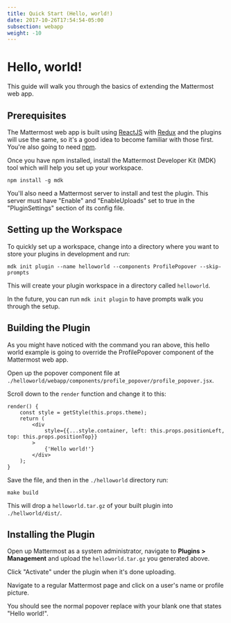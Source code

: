 ```yaml
---
title: Quick Start (Hello, world!)
date: 2017-10-26T17:54:54-05:00
subsection: webapp
weight: -10
---
```


# Hello, world!

This guide will walk you through the basics of extending the Mattermost web app.

## Prerequisites

The Mattermost web app is built using [ReactJS](https://reactjs.org/) with [Redux](https://redux.js.org/) and the plugins will use the same, so it's a good idea to become familiar with those first. You're also going to need [npm](https://www.npmjs.com/get-npm).

Once you have npm installed, install the Mattermost Developer Kit (MDK) tool which will help you set up your workspace.

```
npm install -g mdk
```

You'll also need a Mattermost server to install and test the plugin. This server must have "Enable" and "EnableUploads" set to true in the "PluginSettings" section of its config file.

## Setting up the Workspace

To quickly set up a workspace, change into a directory where you want to store your plugins in development and run:

```
mdk init plugin --name helloworld --components ProfilePopover --skip-prompts
```

This will create your plugin workspace in a directory called `helloworld`.

In the future, you can run `mdk init plugin` to have prompts walk you through the setup.

## Building the Plugin

As you might have noticed with the command you ran above, this hello world example is going to override the ProfilePopover component of the Mattermost web app.

Open up the popover component file at `./helloworld/webapp/components/profile_popover/profile_popover.jsx`.

Scroll down to the `render` function and change it to this:

```
render() {
    const style = getStyle(this.props.theme);
    return (
        <div
            style={{...style.container, left: this.props.positionLeft, top: this.props.positionTop}}
        >
            {'Hello world!'}
        </div>
    );
}
```

Save the file, and then in the `./helloworld` directory run:

```
make build
```

This will drop a `helloworld.tar.gz` of your built plugin into `./hellworld/dist/`.

## Installing the Plugin

Open up Mattermost as a system administrator, navigate to **Plugins > Management** and upload the `helloworld.tar.gz` you generated above.

Click "Activate" under the plugin when it's done uploading.

Navigate to a regular Mattermost page and click on a user's name or profile picture.

You should see the normal popover replace with your blank one that states "Hello world!".

